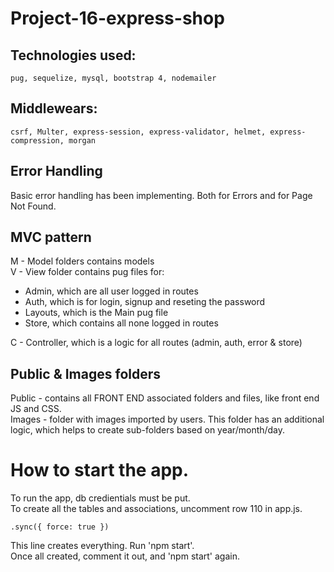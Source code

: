 # Project-16-express-shop

## Technologies used:

    pug, sequelize, mysql, bootstrap 4, nodemailer

## Middlewears:

    csrf, Multer, express-session, express-validator, helmet, express-compression, morgan

## Error Handling
Basic error handling has been implementing. Both for Errors and for Page Not Found.

## MVC pattern

M - Model folders contains models\
V - View folder contains pug files for:
* Admin, which are all user logged in routes
* Auth, which is for login, signup and reseting the password
* Layouts, which is the Main pug file
* Store, which contains all none logged in routes

C - Controller, which is a logic for all routes (admin, auth, error & store)


## Public & Images folders
Public - contains all FRONT END associated folders and files, like front end JS and CSS.\
Images - folder with images imported by users. This folder has an additional logic, which helps to create sub-folders based on year/month/day.


# How to start the app.

To run the app, db credientials must be put.\
To create all the tables and associations, uncomment row 110 in app.js.

    .sync({ force: true })

This line creates everything. Run 'npm start'.\
Once all created, comment it out, and 'npm start' again.

